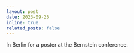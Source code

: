 ```yaml
---
layout: post
date: 2023-09-26 
inline: true
related_posts: false
---
```


In Berlin for a poster at the Bernstein conference.